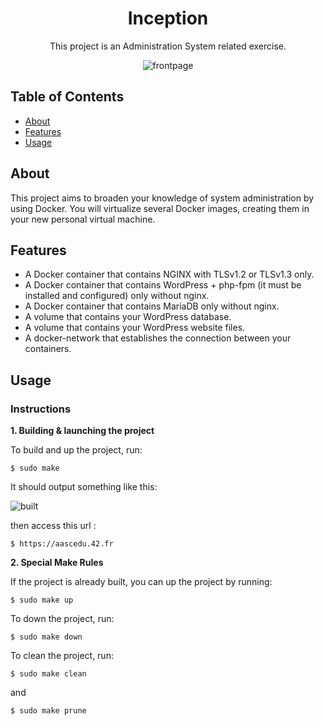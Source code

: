 <center>

# Inception

This project is an Administration System related exercise.

![frontpage](https://i.imgur.com/PnnmJda.png)

</center>

## Table of Contents

- [About](#about)
- [Features](#features)
- [Usage](#usage)

## About

This project aims to broaden your knowledge of system administration by using Docker.
You will virtualize several Docker images, creating them in your new personal virtual
machine.

## Features

- A Docker container that contains NGINX with TLSv1.2 or TLSv1.3 only.
- A Docker container that contains WordPress + php-fpm (it must be installed and
configured) only without nginx.
- A Docker container that contains MariaDB only without nginx.
- A volume that contains your WordPress database.
- A volume that contains your WordPress website files.
- A docker-network that establishes the connection between your containers.

## Usage

### Instructions

**1. Building & launching the project**

To build and up the project, run:

```shell
$ sudo make
```

It should output something like this:

![built](https://i.imgur.com/8jb6umJ.png)

then access this url :
```shell
$ https://aascedu.42.fr
```

**2. Special Make Rules**

If the project is already built, you can up the project by running:

```shell
$ sudo make up
```
To down the project, run:

```shell
$ sudo make down
```

To clean the project, run:

```shell
$ sudo make clean
```

and 

```shell
$ sudo make prune
```
